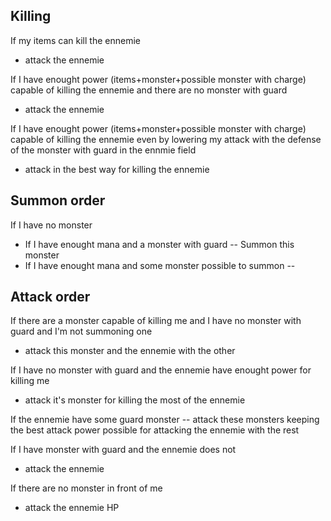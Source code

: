 ## Killing

If my items can kill the ennemie
- attack the ennemie

If I have enought power (items+monster+possible monster with charge) capable of killing the ennemie and there are no monster with guard
- attack the ennemie

If I have enought power (items+monster+possible monster with charge) capable of killing the ennemie even by lowering my attack with the defense of the monster with guard in the ennmie field
- attack in the best way for killing the ennemie

## Summon order

If I have no monster
- If I have enought mana and a monster with guard
-- Summon this monster
- If I have enought mana and some monster possible to summon
--  

## Attack order

If there are a monster capable of killing me and I have no monster with guard and I'm not summoning one
- attack this monster and the ennemie with the other

If I have no monster with guard and the ennemie have enought power for killing me 
- attack it's monster for killing the most of the ennemie

If the ennemie have some guard monster
-- attack these monsters keeping the best attack power possible for attacking the ennemie with the rest

If I have monster with guard and the ennemie does not
- attack the ennemie

If there are no monster in front of me
- attack the ennemie HP

